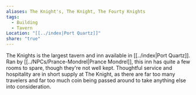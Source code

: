 ```yaml
---
aliases: The Knight's, The Knight, The Fourty Knights
tags:
  - Building
  - Tavern
Location: "[[../index|Port Quartz]]"
share: "true"
---
```


The Knights is the largest tavern and inn available in [[../index|Port Quartz]]. Ran by [[../NPCs/Prance-Mondrel|Prance Mondrel]], this inn has quite a few rooms to spare, though they're not well kept. Thoughtful service and hospitality are in short supply at The Knight, as there are far too many travelers and far too much coin being passed around to take anything else into consideration. 